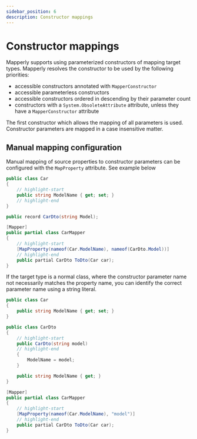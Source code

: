 ```yaml
---
sidebar_position: 6
description: Constructor mappings
---
```


# Constructor mappings

Mapperly supports using parameterized constructors of mapping target types.
Mapperly resolves the constructor to be used by the following priorities:

- accessible constructors annotated with `MapperConstructor`
- accessible parameterless constructors
- accessible constructors ordered in descending by their parameter count
- constructors with a `System.ObsoleteAttribute` attribute, unless they have a `MapperConstructor` attribute

The first constructor which allows the mapping of all parameters is used.
Constructor parameters are mapped in a case insensitive matter.

## Manual mapping configuration

Manual mapping of source properties to constructor parameters can be configured with the `MapProperty` attribute.
See example below

```csharp
public class Car
{
    // highlight-start
    public string ModelName { get; set; }
    // highlight-end
}

public record CarDto(string Model);

[Mapper]
public partial class CarMapper
{
    // highlight-start
    [MapProperty(nameof(Car.ModelName), nameof(CarDto.Model))]
    // highlight-end
    public partial CarDto ToDto(Car car);
}
```

If the target type is a normal class, where the constructor parameter name not necessarily matches the property name, you can identify the correct parameter name using a string literal.

```csharp
public class Car
{
    public string ModelName { get; set; }
}

public class CarDto
{
    // highlight-start
    public CarDto(string model)
    // highlight-end
    {
        ModelName = model;
    }

    public string ModelName { get; }
}

[Mapper]
public partial class CarMapper
{
    // highlight-start
    [MapProperty(nameof(Car.ModelName), "model")]
    // highlight-end
    public partial CarDto ToDto(Car car);
}
```
